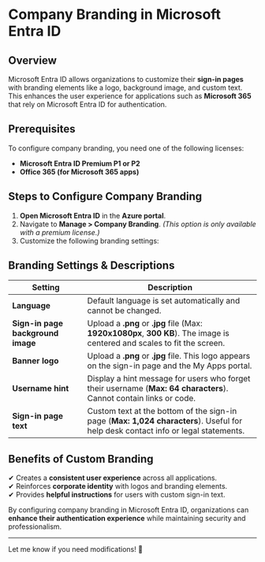 # Company Branding in Microsoft Entra ID  

## Overview  
Microsoft Entra ID allows organizations to customize their **sign-in pages** with branding elements like a logo, background image, and custom text. This enhances the user experience for applications such as **Microsoft 365** that rely on Microsoft Entra ID for authentication.  

## **Prerequisites**  
To configure company branding, you need one of the following licenses:  
- **Microsoft Entra ID Premium P1 or P2**  
- **Office 365 (for Microsoft 365 apps)**  

## **Steps to Configure Company Branding**  
1. **Open Microsoft Entra ID** in the **Azure portal**.  
2. Navigate to **Manage > Company Branding**. _(This option is only available with a premium license.)_  
3. Customize the following branding settings:  

## **Branding Settings & Descriptions**  

| **Setting** | **Description** |
|------------|---------------|
| **Language** | Default language is set automatically and cannot be changed. |
| **Sign-in page background image** | Upload a **.png** or **.jpg** file (Max: **1920x1080px**, **300 KB**). The image is centered and scales to fit the screen. |
| **Banner logo** | Upload a **.png** or **.jpg** file. This logo appears on the sign-in page and the My Apps portal. |
| **Username hint** | Display a hint message for users who forget their username (**Max: 64 characters**). Cannot contain links or code. |
| **Sign-in page text** | Custom text at the bottom of the sign-in page (**Max: 1,024 characters**). Useful for help desk contact info or legal statements. |

## **Benefits of Custom Branding**  
✔ Creates a **consistent user experience** across all applications.  
✔ Reinforces **corporate identity** with logos and branding elements.  
✔ Provides **helpful instructions** for users with custom sign-in text.  

By configuring company branding in Microsoft Entra ID, organizations can **enhance their authentication experience** while maintaining security and professionalism.  

---

Let me know if you need modifications! 🚀
